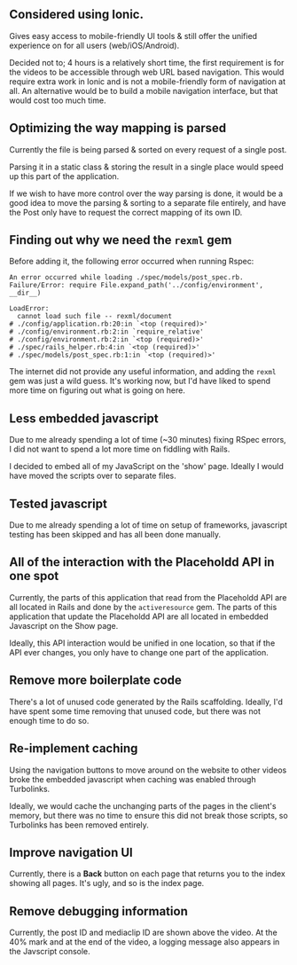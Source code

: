 ## Considered using Ionic.
Gives easy access to mobile-friendly UI tools & still offer the unified experience on for all users (web/iOS/Android). 

Decided not to; 4 hours is a relatively short time, the first requirement is for the videos to be accessible through web URL based navigation. This would require extra work in Ionic and is not a mobile-friendly form of navigation at all.
An alternative would be to build a mobile navigation interface, but that would cost too much time.

## Optimizing the way mapping is parsed
Currently the file is being parsed & sorted on every request of a single post.

Parsing it in a static class & storing the result in a single place would speed up this part of the application.

If we wish to have more control over the way parsing is done, it would be a good idea to move the parsing & sorting to a separate file entirely, and have the Post only have to request the correct mapping of its own ID.

## Finding out why we need the `rexml` gem
Before adding it, the following error occurred when running Rspec:
```
An error occurred while loading ./spec/models/post_spec.rb.
Failure/Error: require File.expand_path('../config/environment', __dir__)

LoadError:
  cannot load such file -- rexml/document
# ./config/application.rb:20:in `<top (required)>'
# ./config/environment.rb:2:in `require_relative'
# ./config/environment.rb:2:in `<top (required)>'
# ./spec/rails_helper.rb:4:in `<top (required)>'
# ./spec/models/post_spec.rb:1:in `<top (required)>'
```

The internet did not provide any useful information, and adding the `rexml` gem was just a wild guess. It's working now, but I'd have liked to spend more time on figuring out what is going on here.

## Less embedded javascript
Due to me already spending a lot of time (~30 minutes) fixing RSpec errors, I did not want to spend a lot more time on fiddling with Rails.

I decided to embed all of my JavaScript on the 'show' page. Ideally I would have moved the scripts over to separate files.

## Tested javascript
Due to me already spending a lot of time on setup of frameworks, javascript testing has been skipped and has all been done manually.

## All of the interaction with the Placeholdd API in one spot
Currently, the parts of this application that read from the Placeholdd API are all located in Rails and done by the `activeresource` gem.
The parts of this application that update the Placeholdd API are all located in embedded Javascript on the Show page.

Ideally, this API interaction would be unified in one location, so that if the API ever changes, you only have to change one part of the application.

## Remove more boilerplate code
There's a lot of unused code generated by the Rails scaffolding. Ideally, I'd have spent some time removing that unused code, but there was not enough time to do so.

## Re-implement caching
Using the navigation buttons to move around on the website to other videos broke the embedded javascript when caching was enabled through Turbolinks.

Ideally, we would cache the unchanging parts of the pages in the client's memory, but there was no time to ensure this did not break those scripts, so Turbolinks has been removed entirely.

## Improve navigation UI
Currently, there is a **Back** button on each page that returns you to the index showing all pages. It's ugly, and so is the index page.

## Remove debugging information
Currently, the post ID and mediaclip ID are shown above the video. At the 40% mark and at the end of the video, a logging message also appears in the Javscript console.
